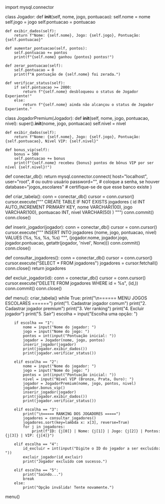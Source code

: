 import mysql.connector

class Jogador:
    def __init__(self, nome, jogo, pontuacao):
        self.nome = nome
        self.jogo = jogo
        self.pontuacao = pontuacao

    def exibir_dados(self):
        return f"Nome: {self.nome}, Jogo: {self.jogo}, Pontuação: {self.pontuacao}"

    def aumentar_pontuacao(self, pontos):
        self.pontuacao += pontos
        print(f"{self.nome} ganhou {pontos} pontos!")

    def zerar_pontuacao(self):
        self.pontuacao = 0
        print(f"A pontuação de {self.nome} foi zerada.")

    def verificar_status(self):
        if self.pontuacao >= 2000:
            return f"{self.nome} desbloqueou o status de Jogador Experiente!"
        else:
            return f"{self.nome} ainda não alcançou o status de Jogador Experiente."

class JogadorPremium(Jogador):
    def __init__(self, nome, jogo, pontuacao, nivel):
        super().__init__(nome, jogo, pontuacao)
        self.nivel = nivel

    def exibir_dados(self):
        return f"Nome: {self.nome}, Jogo: {self.jogo}, Pontuação: {self.pontuacao}, Nível VIP: {self.nivel}"

    def bonus_vip(self):
        bonus = 500
        self.pontuacao += bonus
        print(f"{self.nome} recebeu {bonus} pontos de bônus VIP por ser nível {self.nivel}!")

def conectar_db():
    return mysql.connector.connect(
        host="localhost",
        user="root",  # ou outro usuário
        password="",  # coloque a senha, se houver
        database="jogos_escolares"  # certifique-se de que esse banco existe
    )

def criar_tabela():
    conn = conectar_db()
    cursor = conn.cursor()
    cursor.execute("""
        CREATE TABLE IF NOT EXISTS jogadores (
            id INT AUTO_INCREMENT PRIMARY KEY,
            nome VARCHAR(100),
            jogo VARCHAR(100),
            pontuacao INT,
            nivel VARCHAR(50)
        )
    """)
    conn.commit()
    conn.close()

def inserir_jogador(jogador):
    conn = conectar_db()
    cursor = conn.cursor()
    cursor.execute("""
        INSERT INTO jogadores (nome, jogo, pontuacao, nivel) 
        VALUES (%s, %s, %s, %s)
    """, (jogador.nome, jogador.jogo, jogador.pontuacao, getattr(jogador, 'nivel', None)))
    conn.commit()
    conn.close()

def consultar_jogadores():
    conn = conectar_db()
    cursor = conn.cursor()
    cursor.execute("SELECT * FROM jogadores")
    jogadores = cursor.fetchall()
    conn.close()
    return jogadores

def excluir_jogador(id):
    conn = conectar_db()
    cursor = conn.cursor()
    cursor.execute("DELETE FROM jogadores WHERE id = %s", (id,))
    conn.commit()
    conn.close()

def menu():
    criar_tabela()
    while True:
        print("\n====== MENU JOGOS ESCOLARES ======")
        print("1. Cadastrar jogador comum")
        print("2. Cadastrar jogador premium")
        print("3. Ver ranking")
        print("4. Excluir jogador")
        print("5. Sair")
        escolha = input("Escolha uma opção: ")

        if escolha == "1":
            nome = input("Nome do jogador: ")
            jogo = input("Nome do jogo: ")
            pontos = int(input("Pontuação inicial: "))
            jogador = Jogador(nome, jogo, pontos)
            inserir_jogador(jogador)
            print(jogador.exibir_dados())
            print(jogador.verificar_status())

        elif escolha == "2":
            nome = input("Nome do jogador: ")
            jogo = input("Nome do jogo: ")
            pontos = int(input("Pontuação inicial: "))
            nivel = input("Nível VIP (Bronze, Prata, Ouro): ")
            jogador = JogadorPremium(nome, jogo, pontos, nivel)
            jogador.bonus_vip()
            inserir_jogador(jogador)
            print(jogador.exibir_dados())
            print(jogador.verificar_status())

        elif escolha == "3":
            print("\n===== RANKING DOS JOGADORES =====")
            jogadores = consultar_jogadores()
            jogadores.sort(key=lambda x: x[3], reverse=True)
            for j in jogadores:
                print(f"ID: {j[0]} | Nome: {j[1]} | Jogo: {j[2]} | Pontos: {j[3]} | VIP: {j[4]}")

        elif escolha == "4":
            id_excluir = int(input("Digite o ID do jogador a ser excluído: "))
            excluir_jogador(id_excluir)
            print("Jogador excluído com sucesso.")

        elif escolha == "5":
            print("Saindo...")
            break
        else:
            print("Opção inválida! Tente novamente.")

menu()
